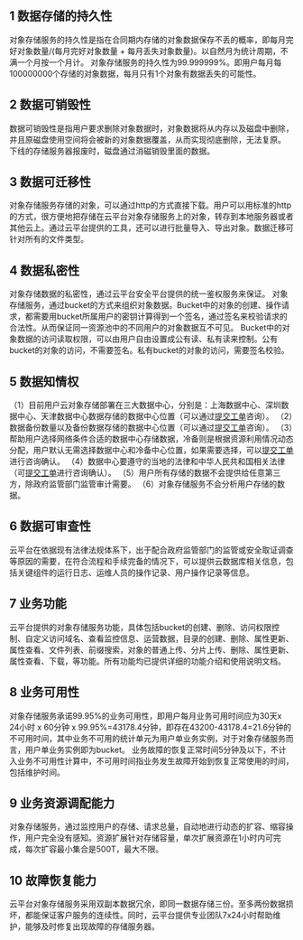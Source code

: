 ## 1 数据存储的持久性

对象存储服务的持久性是指在合同期内存储的对象数据保存不丢的概率，即每月完好对象数量/(每月完好对象数量 + 每月丢失对象数量)。以自然月为统计周期，不满一个月按一个月计。
对象存储服务的持久性为99.999999%。即用户每月每100000000个存储的对象数据，每月只有1个对象有数据丢失的可能性。

## 2 数据可销毁性

数据可销毁性是指用户要求删除对象数据时，对象数据将从内存以及磁盘中删除，并且原磁盘使用空间将会被新的对象数据覆盖，从而实现彻底删除，无法复原。
下线的存储服务器报废时，磁盘通过消磁销毁里面的数据。

## 3 数据可迁移性

对象存储服务存储的对象，可以通过http的方式直接下载。用户可以用标准的http的方式，很方便地把存储在云平台对象存储服务上的对象，转存到本地服务器或者其他云上。通过云平台提供的工具，还可以进行批量导入、导出对象。数据迁移可针对所有的文件类型。

## 4 数据私密性

对象存储数据的私密性，通过云平台安全平台提供的统一鉴权服务来保证。
对象存储服务，通过bucket的方式来组织对象数据。Bucket中的对象的创建、操作请求，都需要用bucket所属用户的密钥计算得到一个签名，通过签名来校验请求的合法性。从而保证同一资源池中的不同用户的对象数据互不可见。
Bucket中的对象数据的访问读取权限，可以由用户自由设置成公有读、私有读来控制。公有bucket的对象的访问，不需要签名。私有bucket的对象的访问，需要签名校验。

## 5 数据知情权

（1）目前用户云对象存储部署在三大数据中心，分别是：上海数据中心、深圳数据中心、天津数据中心数据存储的数据中心位置（可以通过[提交工单](http://console.tce.fsphere.cn/ticket)咨询）。
（2）数据备份数量以及备份数据存储的数据中心位置（可以通过[提交工单](http://console.tce.fsphere.cn/ticket)咨询）。
（3）帮助用户选择网络条件合适的数据中心存储数据，冷备则是根据资源利用情况动态分配，用户默认无需选择数据中心和冷备中心位置，如果需要选择，可以[提交工单](http://console.tce.fsphere.cn/ticket)进行咨询确认。
（4）数据中心要遵守的当地的法律和中华人民共和国相关法律（可[提交工单](http://console.tce.fsphere.cn/ticket)进行咨询确认）。
（5）用户所有存储的数据不会提供给任意第三方，除政府监管部门监管审计需要。
（6）对象存储服务不会分析用户存储的数据。

## 6 数据可审查性

云平台在依据现有法律法规体系下，出于配合政府监管部门的监管或安全取证调查等原因的需要，在符合流程和手续完备的情况下，可以提供云数据库相关信息，包括关键组件的运行日志、运维人员的操作记录、用户操作记录等信息。

## 7 业务功能

云平台提供的对象存储服务功能，具体包括bucket的创建、删除、访问权限控制、自定义访问域名、查看监控信息、运营数据，目录的创建、删除、属性更新、属性查看、文件列表、前缀搜索，对象的普通上传、分片上传、删除、属性更新、属性查看、下载，等功能。所有功能均已提供详细的功能介绍和使用说明文档。

## 8 业务可用性

对象存储服务承诺99.95%的业务可用性，即用户每月业务可用时间应为30天x 24小时 x 60分钟 x 99.95%=43178.4分钟，即存在43200-43178.4=21.6分钟的不可用时间，其中业务不可用的统计单元为用户单业务实例，对于对象存储服务而言，用户单业务实例即为bucket。
业务故障的恢复正常时间5分钟及以下，不计入业务不可用性计算中，不可用时间指业务发生故障开始到恢复正常使用的时间，包括维护时间。

## 9 业务资源调配能力

对象存储服务，通过监控用户的存储、请求总量，自动地进行动态的扩容、缩容操作，用户完全没有感知。资源扩展针对存储容量，单次扩展资源在1小时内可完成，每次扩容最小集合是500T，最大不限。

## 10 故障恢复能力
云平台对象存储服务采用双副本数据冗余，即同一数据存储三份。至多两份数据损坏，都能保证客户服务的连续性。同时，云平台提供专业团队7x24小时帮助维护，能够及时修复出现故障的存储服务器。